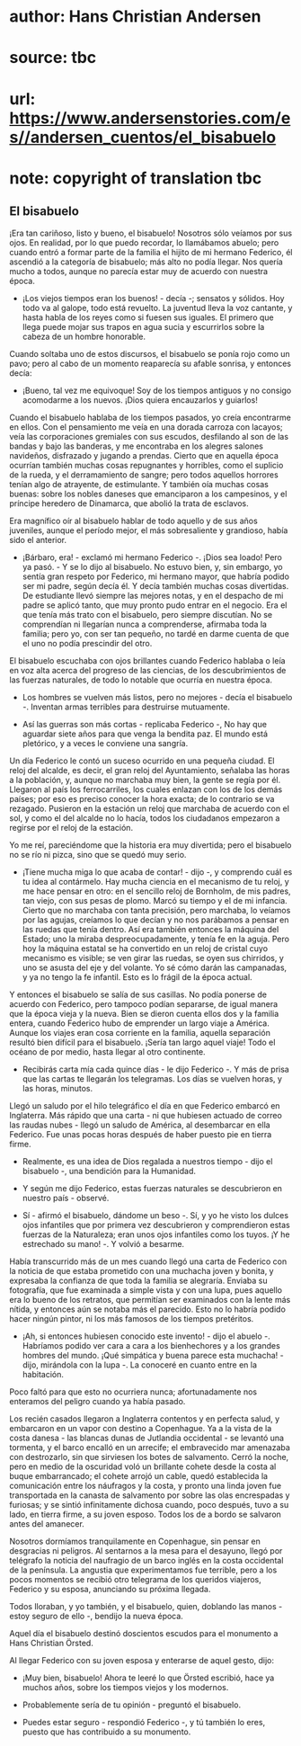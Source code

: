 # author: Hans Christian Andersen
# source: tbc
# url: https://www.andersenstories.com/es//andersen_cuentos/el_bisabuelo
# note: copyright of translation tbc

## El bisabuelo 

¡Era tan cariñoso, listo y bueno, el bisabuelo! Nosotros sólo veíamos
por sus ojos. En realidad, por lo que puedo recordar, lo llamábamos
abuelo; pero cuando entró a formar parte de la familia el hijito de mi
hermano Federico, él ascendió a la categoría de bisabuelo; más alto no
podía llegar. Nos quería mucho a todos, aunque no parecía estar muy de
acuerdo con nuestra época.

- ¡Los viejos tiempos eran los buenos! - decía -; sensatos y sólidos.
Hoy todo va al galope, todo está revuelto. La juventud lleva la voz
cantante, y hasta habla de los reyes como si fuesen sus iguales. El
primero que llega puede mojar sus trapos en agua sucia y escurrirlos
sobre la cabeza de un hombre honorable.

Cuando soltaba uno de estos discursos, el bisabuelo se ponía rojo como
un pavo; pero al cabo de un momento reaparecía su afable sonrisa, y
entonces decía:

- ¡Bueno, tal vez me equivoque! Soy de los tiempos antiguos y no
consigo acomodarme a los nuevos. ¡Dios quiera encauzarlos y guiarlos!

Cuando el bisabuelo hablaba de los tiempos pasados, yo creía encontrarme
en ellos. Con el pensamiento me veía en una dorada carroza con lacayos;
veía las corporaciones gremiales con sus escudos, desfilando al son de
las bandas y bajo las banderas, y me encontraba en los alegres salones
navideños, disfrazado y jugando a prendas. Cierto que en aquella época
ocurrían también muchas cosas repugnantes y horribles, como el suplicio
de la rueda, y el derramamiento de sangre; pero todos aquellos horrores
tenían algo de atrayente, de estimulante. Y también oía muchas cosas
buenas: sobre los nobles daneses que emanciparon a los campesinos, y el
príncipe heredero de Dinamarca, que abolió la trata de esclavos.

Era magnífico oír al bisabuelo hablar de todo aquello y de sus años
juveniles, aunque el período mejor, el más sobresaliente y grandioso,
había sido el anterior.

- ¡Bárbaro, era! - exclamó mi hermano Federico -. ¡Dios sea loado! Pero
ya pasó. - Y se lo dijo al bisabuelo. No estuvo bien, y, sin embargo, yo
sentía gran respeto por Federico, mi hermano mayor, que habría podido
ser mi padre, según decía él. Y decía también muchas cosas divertidas.
De estudiante llevó siempre las mejores notas, y en el despacho de mi
padre se aplicó tanto, que muy pronto pudo entrar en el negocio. Era el
que tenía más trato con el bisabuelo, pero siempre discutían. No se
comprendían ni llegarían nunca a comprenderse, afirmaba toda la familia;
pero yo, con ser tan pequeño, no tardé en darme cuenta de que el uno no
podía prescindir del otro.

El bisabuelo escuchaba con ojos brillantes cuando Federico hablaba o
leía en voz alta acerca del progreso de las ciencias, de los
descubrimientos de las fuerzas naturales, de todo lo notable que ocurría
en nuestra época.

- Los hombres se vuelven más listos, pero no mejores - decía el
bisabuelo -. Inventan armas terribles para destruirse mutuamente.

- Así las guerras son más cortas - replicaba Federico -, No hay que
aguardar siete años para que venga la bendita paz. El mundo está
pletórico, y a veces le conviene una sangría.

Un día Federico le contó un suceso ocurrido en una pequeña ciudad. El
reloj del alcalde, es decir, el gran reloj del Ayuntamiento, señalaba
las horas a la población, y, aunque no marchaba muy bien, la gente se
regía por él. Llegaron al país los ferrocarriles, los cuales enlazan con
los de los demás países; por eso es preciso conocer la hora exacta; de
lo contrario se va rezagado. Pusieron en la estación un reloj que
marchaba de acuerdo con el sol, y como el del alcalde no lo hacía, todos
los ciudadanos empezaron a regirse por el reloj de la estación.

Yo me reí, pareciéndome que la historia era muy divertida; pero el
bisabuelo no se río ni pizca, sino que se quedó muy serio.

- ¡Tiene mucha miga lo que acaba de contar! - dijo -, y comprendo cuál
es tu idea al contármelo. Hay mucha ciencia en el mecanismo de tu reloj,
y me hace pensar en otro: en el sencillo reloj de Bornholm, de mis
padres, tan viejo, con sus pesas de plomo. Marcó su tiempo y el de mi
infancia. Cierto que no marchaba con tanta precisión, pero marchaba, lo
veíamos por las agujas, creíamos lo que decían y no nos parábamos a
pensar en las ruedas que tenía dentro. Así era también entonces la
máquina del Estado; uno la miraba despreocupadamente, y tenía fe en la
aguja. Pero hoy la máquina estatal se ha convertido en un reloj de
cristal cuyo mecanismo es visible; se ven girar las ruedas, se oyen sus
chirridos, y uno se asusta del eje y del volante. Yo sé cómo darán las
campanadas, y ya no tengo la fe infantil. Esto es lo frágil de la época
actual.

Y entonces el bisabuelo se salía de sus casillas. No podía ponerse de
acuerdo con Federico, pero tampoco podían separarse, de igual manera que
la época vieja y la nueva. Bien se dieron cuenta ellos dos y la familia
entera, cuando Federico hubo de emprender un largo viaje a América.
Aunque los viajes eran cosa corriente en la familia, aquella separación
resultó bien difícil para el bisabuelo. ¡Sería tan largo aquel viaje!
Todo el océano de por medio, hasta llegar al otro continente.

- Recibirás carta mía cada quince días - le dijo Federico -. Y más de
prisa que las cartas te llegarán los telegramas. Los días se vuelven
horas, y las horas, minutos.

Llegó un saludo por el hilo telegráfico el día en que Federico embarcó
en Inglaterra. Más rápido que una carta - ni que hubiesen actuado de
correo las raudas nubes - llegó un saludo de América, al desembarcar en
ella Federico. Fue unas pocas horas después de haber puesto pie en
tierra firme.

- Realmente, es una idea de Dios regalada a nuestros tiempo - dijo el
bisabuelo -, una bendición para la Humanidad.

- Y según me dijo Federico, estas fuerzas naturales se descubrieron en
nuestro país - observé.

- Sí - afirmó el bisabuelo, dándome un beso -. Sí, y yo he visto los
dulces ojos infantiles que por primera vez descubrieron y comprendieron
estas fuerzas de la Naturaleza; eran unos ojos infantiles como los
tuyos. ¡Y he estrechado su mano! -. Y volvió a besarme.

Había transcurrido más de un mes cuando llegó una carta de Federico con
la noticia de que estaba prometido con una muchacha joven y bonita, y
expresaba la confianza de que toda la familia se alegraría. Enviaba su
fotografía, que fue examinada a simple vista y con una lupa, pues
aquello era lo bueno de los retratos, que permitían ser examinados con
la lente más nítida, y entonces aún se notaba más el parecido. Esto no
lo habría podido hacer ningún pintor, ni los más famosos de los tiempos
pretéritos.

- ¡Ah, si entonces hubiesen conocido este invento! - dijo el abuelo -.
Habríamos podido ver cara a cara a los bienhechores y a los grandes
hombres del mundo. ¡Qué simpática y buena parece esta muchacha! - dijo,
mirándola con la lupa -. La conoceré en cuanto entre en la habitación.

Poco faltó para que esto no ocurriera nunca; afortunadamente nos
enteramos del peligro cuando ya había pasado.

Los recién casados llegaron a Inglaterra contentos y en perfecta salud,
y embarcaron en un vapor con destino a Copenhague. Ya a la vista de la
costa danesa - las blancas dunas de Jutlandia occidental - se levantó
una tormenta, y el barco encalló en un arrecife; el embravecido mar
amenazaba con destrozarlo, sin que sirviesen los botes de salvamento.
Cerró la noche, pero en medio de la oscuridad voló un brillante cohete
desde la costa al buque embarrancado; el cohete arrojó un cable, quedó
establecida la comunicación entre los náufragos y la costa, y pronto una
linda joven fue transportada en la canasta de salvamento por sobre las
olas encrespadas y furiosas; y se sintió infinitamente dichosa cuando,
poco después, tuvo a su lado, en tierra firme, a su joven esposo. Todos
los de a bordo se salvaron antes del amanecer.

Nosotros dormíamos tranquilamente en Copenhague, sin pensar en
desgracias ni peligros. Al sentarnos a la mesa para el desayuno, llegó
por telégrafo la noticia del naufragio de un barco inglés en la costa
occidental de la península. La angustia que experimentamos fue terrible,
pero a los pocos momentos se recibió otro telegrama de los queridos
viajeros, Federico y su esposa, anunciando su próxima llegada.

Todos lloraban, y yo también, y el bisabuelo, quien, doblando las
manos - estoy seguro de ello -, bendijo la nueva época.

Aquel día el bisabuelo destinó doscientos escudos para el monumento a
Hans Christian Örsted.

Al llegar Federico con su joven esposa y enterarse de aquel gesto, dijo:

- ¡Muy bien, bisabuelo! Ahora te leeré lo que Örsted escribió, hace ya
muchos años, sobre los tiempos viejos y los modernos.

- Probablemente sería de tu opinión - preguntó el bisabuelo.

- Puedes estar seguro - respondió Federico -, y tú también lo eres,
puesto que has contribuido a su monumento.

